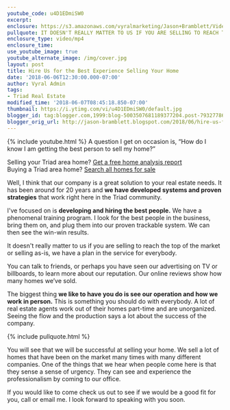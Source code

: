 ```yaml
---
youtube_code: u4D1EDmiSW0
excerpt:
enclosure: https://s3.amazonaws.com/vyralmarketing/Jason+Bramblett/Videos/2018/Hire+Us+To+Get+The+Best+Service+-+Triad+Real+Estate+Agent.mp4
pullquote: IT DOESN'T REALLY MATTER TO US IF YOU ARE SELLING TO REACH THE TOP OF THE MARKET OR SELLING AS-IS, WE HAVE A PLAN IN THE SERVICE FOR EVERYBODY.
enclosure_type: video/mp4
enclosure_time:
use_youtube_image: true
youtube_alternate_image: /img/cover.jpg
layout: post
title: Hire Us for the Best Experience Selling Your Home
date: '2018-06-06T12:30:00.000-07:00'
author: Vyral Admin
tags:
- Triad Real Estate
modified_time: '2018-06-07T08:45:18.850-07:00'
thumbnail: https://i.ytimg.com/vi/u4D1EDmiSW0/default.jpg
blogger_id: tag:blogger.com,1999:blog-5003507681189377204.post-7932778698961882594
blogger_orig_url: http://jason-bramblett.blogspot.com/2018/06/hire-us-for-best-experience-selling.html
---
```

{% include youtube.html %}
A question I get on occasion is, “How do I know I am getting the best person to sell my home?”  

<div class="post-cta">
Selling your Triad area home? <a href="http://guaranteesaleinfo.com/" target="_blank">Get a free home analysis report</a><br>
Buying a Triad area home? <a href="http://www.findhomesingreensboro.com/" target="_blank">Search all homes for sale</a>
</div>

Well, I think that our company is a great solution to your real estate needs. It has been around for 20 years and **we have developed systems and proven strategies** that work right here in the Triad community.

I've focused on is **developing and hiring the best people.** We have a phenomenal training program. I look for the best people in the business, bring them on, and plug them into our proven trackable system. We can then see the win-win results.

It doesn't really matter to us if you are selling to reach the top of the market or selling as-is, we have a plan in the service for everybody.

You can talk to friends, or perhaps you have seen our advertising on TV or billboards, to learn more about our reputation. Our online reviews show how many homes we’ve sold.

The biggest thing **we like to have you do is see our operation and how we work in person.** This is something you should do with everybody. A lot of real estate agents work out of their homes part-time and are unorganized. Seeing the flow and the production says a lot about the success of the company.

{% include pullquote.html %}

You will see that we will be successful at selling your home. We sell a lot of homes that have been on the market many times with many different companies. One of the things that we hear when people come here is that they sense a sense of urgency. They can see and experience the professionalism by coming to our office.

If you would like to come check us out to see if we would be a good fit for you, call or email me. I look forward to speaking with you soon.
